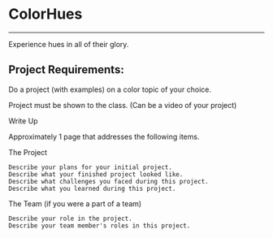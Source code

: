 # ColorHues
-----------
Experience hues in all of their glory.

## Project Requirements:

Do a project (with examples) on a color topic of your choice.

Project must be shown to the class. (Can be a video of your project)


Write Up

Approximately 1 page that addresses the following items. 

The Project

    Describe your plans for your initial project.
    Describe what your finished project looked like.
    Describe what challenges you faced during this project.
    Describe what you learned during this project.

The Team (if you were a part of  a team)

    Describe your role in the project.
    Describe your team member's roles in this project.
